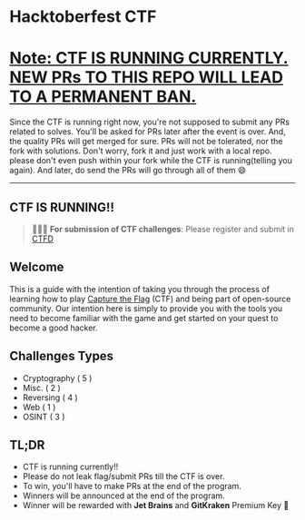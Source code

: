# Hacktoberfest CTF

# <u>Note: CTF IS RUNNING CURRENTLY. NEW PRs TO THIS REPO WILL LEAD TO A PERMANENT BAN.</u>

Since the CTF is running right now, you're not supposed to submit any PRs related to solves. You'll be asked for PRs later after the event is over. And, the quality PRs will get merged for sure. PRs will not be tolerated, nor the fork with solutions. Don't worry, fork it and just work with a local repo. please don't even push within your fork while the CTF is running(telling you again). And later, do send the PRs will go through all of them :smile:

----
CTF IS RUNNING!!
----

> 🚨🚨🚨 **For submission of CTF challenges**: Please register and submit in [CTFD](https://hacktober.tk)

## Welcome

This is a guide with the intention of taking you through the process of learning how to play [Capture the Flag](https://en.wikipedia.org/wiki/Capture_the_flag#Computer_security) (CTF) and being part of open-source community. Our intention here is simply to provide you with the tools you need to become familiar with the game and get started on your quest to become a good hacker.

## Challenges Types

- Cryptography ( 5 )
- Misc. ( 2 )
- Reversing ( 4 )
- Web ( 1 )
- OSINT ( 3 )

## TL;DR

- CTF is running currently!!
- Please do not leak flag/submit PRs till the CTF is over.
- To win, you'll have to make PRs at the end of the program.
-  Winners will be announced at the end of the program.
-  Winner will be rewarded with **Jet Brains** and **GitKraken** Premium Key :tada: 
